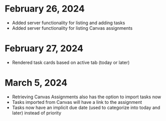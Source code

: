 # February 26, 2024

- Added server functionality for listing and adding tasks
- Added server functionality for listing Canvas assignments

# February 27, 2024

- Rendered task cards based on active tab (today or later)

# March 5, 2024

- Retrieving Canvas Assignments also has the option to import tasks now
- Tasks imported from Canvas will have a link to the assignment
- Tasks now have an implicit due date (used to categorize into today and later) instead of priority

